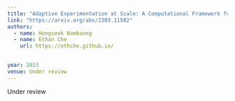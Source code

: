 ```yaml
---
title: "Adaptive Experimentation at Scale: A Computational Framework for Flexible Batches"
link: "https://arxiv.org/abs/2303.11582"
authors:
  - name: Hongseok Namkoong
  - name: Ethan Che
    url: https://ethche.github.io/
  

year: 2023
venue: Under review
---
```

Under review